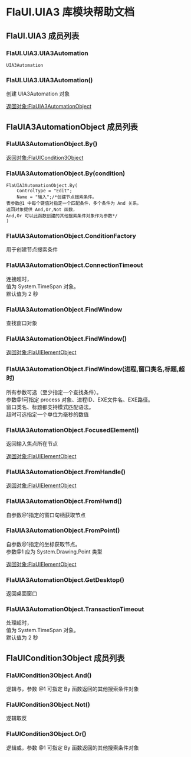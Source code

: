 # FlaUI.UIA3 库模块帮助文档

<a id="FlaUI.UIA3"></a>
## FlaUI.UIA3 成员列表


<a id="FlaUI.UIA3.UIA3Automation"></a>
### FlaUI.UIA3.UIA3Automation 
 

```aardio
UIA3Automation
```



<a id="FlaUI.UIA3.UIA3Automation"></a>
### FlaUI.UIA3.UIA3Automation() 
 创建 UIA3Automation 对象  
  
[返回对象:FlaUIA3AutomationObject](#FlaUIA3AutomationObject)

<a id="FlaUIA3AutomationObject"></a>
## FlaUIA3AutomationObject 成员列表


<a id="FlaUIA3AutomationObject.By"></a>
### FlaUIA3AutomationObject.By() 
 [返回对象:FlaUICondition3Object](#FlaUICondition3Object)

<a id="FlaUIA3AutomationObject.By"></a>
### FlaUIA3AutomationObject.By(condition) 
 

```aardio
FlaUIA3AutomationObject.By(  
	ControlType = "Edit";  
	Name = "输入";/*创建节点搜索条件。  
表参数@1 中每个键值对指定一个匹配条件，多个条件为 And 关系。  
返回对象提供 And,Or,Not 函数，  
And,Or 可以此函数创建的其他搜索条件对象作为参数*/  
)
```



<a id="FlaUIA3AutomationObject.ConditionFactory"></a>
### FlaUIA3AutomationObject.ConditionFactory 
 用于创建节点搜索条件

<a id="FlaUIA3AutomationObject.ConnectionTimeout"></a>
### FlaUIA3AutomationObject.ConnectionTimeout 
 连接超时，  
值为 System.TimeSpan 对象。  
默认值为 2 秒

<a id="FlaUIA3AutomationObject.FindWindow"></a>
### FlaUIA3AutomationObject.FindWindow 
 查找窗口对象

<a id="FlaUIA3AutomationObject.FindWindow"></a>
### FlaUIA3AutomationObject.FindWindow() 
 [返回对象:FlaUIElementObject](#FlaUIElementObject)

<a id="FlaUIA3AutomationObject.FindWindow"></a>
### FlaUIA3AutomationObject.FindWindow(进程,窗口类名,标题,超时) 
 所有参数可选（至少指定一个查找条件）。  
参数@1可指定 process 对象、进程ID、EXE文件名、EXE路径。  
窗口类名、标题都支持模式匹配语法。  
超时可选指定一个单位为毫秒的数值

<a id="FlaUIA3AutomationObject.FocusedElement"></a>
### FlaUIA3AutomationObject.FocusedElement() 
 返回输入焦点所在节点  
  
[返回对象:FlaUIElementObject](#FlaUIElementObject)

<a id="FlaUIA3AutomationObject.FromHandle"></a>
### FlaUIA3AutomationObject.FromHandle() 
 [返回对象:FlaUIElementObject](#FlaUIElementObject)

<a id="FlaUIA3AutomationObject.FromHwnd"></a>
### FlaUIA3AutomationObject.FromHwnd() 
 自参数@1指定的窗口句柄获取节点

<a id="FlaUIA3AutomationObject.FromPoint"></a>
### FlaUIA3AutomationObject.FromPoint() 
 自参数@1指定的坐标获取节点。  
参数@1 应为 System.Drawing.Point 类型

[返回对象:FlaUIElementObject](#FlaUIElementObject)

<a id="FlaUIA3AutomationObject.GetDesktop"></a>
### FlaUIA3AutomationObject.GetDesktop() 
 返回桌面窗口

<a id="FlaUIA3AutomationObject.TransactionTimeout"></a>
### FlaUIA3AutomationObject.TransactionTimeout 
 处理超时，  
值为 System.TimeSpan 对象。  
默认值为 2 秒

<a id="FlaUICondition3Object"></a>
## FlaUICondition3Object 成员列表


<a id="FlaUICondition3Object.And"></a>
### FlaUICondition3Object.And() 
 逻辑与，参数 @1 可指定 By 函数返回的其他搜索条件对象

<a id="FlaUICondition3Object.Not"></a>
### FlaUICondition3Object.Not() 
 逻辑取反

<a id="FlaUICondition3Object.Or"></a>
### FlaUICondition3Object.Or() 
 逻辑或，参数 @1 可指定 By 函数返回的其他搜索条件对象
